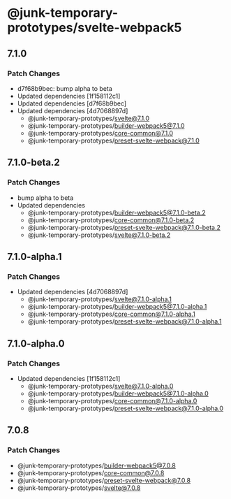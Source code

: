 # @junk-temporary-prototypes/svelte-webpack5

## 7.1.0

### Patch Changes

- d7f68b9bec: bump alpha to beta
- Updated dependencies [1f158112c1]
- Updated dependencies [d7f68b9bec]
- Updated dependencies [4d7068897d]
  - @junk-temporary-prototypes/svelte@7.1.0
  - @junk-temporary-prototypes/builder-webpack5@7.1.0
  - @junk-temporary-prototypes/core-common@7.1.0
  - @junk-temporary-prototypes/preset-svelte-webpack@7.1.0

## 7.1.0-beta.2

### Patch Changes

- bump alpha to beta
- Updated dependencies
  - @junk-temporary-prototypes/builder-webpack5@7.1.0-beta.2
  - @junk-temporary-prototypes/core-common@7.1.0-beta.2
  - @junk-temporary-prototypes/preset-svelte-webpack@7.1.0-beta.2
  - @junk-temporary-prototypes/svelte@7.1.0-beta.2

## 7.1.0-alpha.1

### Patch Changes

- Updated dependencies [4d7068897d]
  - @junk-temporary-prototypes/svelte@7.1.0-alpha.1
  - @junk-temporary-prototypes/builder-webpack5@7.1.0-alpha.1
  - @junk-temporary-prototypes/core-common@7.1.0-alpha.1
  - @junk-temporary-prototypes/preset-svelte-webpack@7.1.0-alpha.1

## 7.1.0-alpha.0

### Patch Changes

- Updated dependencies [1f158112c1]
  - @junk-temporary-prototypes/svelte@7.1.0-alpha.0
  - @junk-temporary-prototypes/builder-webpack5@7.1.0-alpha.0
  - @junk-temporary-prototypes/core-common@7.1.0-alpha.0
  - @junk-temporary-prototypes/preset-svelte-webpack@7.1.0-alpha.0

## 7.0.8

### Patch Changes

- @junk-temporary-prototypes/builder-webpack5@7.0.8
- @junk-temporary-prototypes/core-common@7.0.8
- @junk-temporary-prototypes/preset-svelte-webpack@7.0.8
- @junk-temporary-prototypes/svelte@7.0.8
